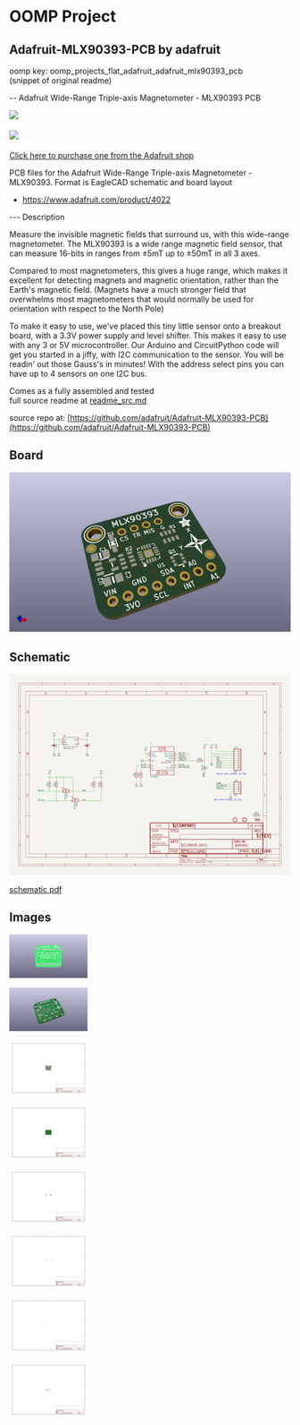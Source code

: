 # OOMP Project  
## Adafruit-MLX90393-PCB  by adafruit  
  
oomp key: oomp_projects_flat_adafruit_adafruit_mlx90393_pcb  
(snippet of original readme)  
  
-- Adafruit Wide-Range Triple-axis Magnetometer - MLX90393 PCB  
  
<a href="http://www.adafruit.com/products/4022"><img src="assets/4022-QT.jpg?raw=true" width="500px"><br/>  
<a href="http://www.adafruit.com/products/4022"><img src="assets/4022.jpg?raw=true" width="500px"><br/>  
Click here to purchase one from the Adafruit shop</a>  
  
PCB files for the Adafruit Wide-Range Triple-axis Magnetometer - MLX90393. Format is EagleCAD schematic and board layout  
* https://www.adafruit.com/product/4022  
  
--- Description  
  
Measure the invisible magnetic fields that surround us, with this wide-range magnetometer. The MLX90393 is a wide range magnetic field sensor, that can measure 16-bits in ranges from ±5mT up to ±50mT in all 3 axes.  
  
Compared to most magnetometers, this gives a huge range, which makes it excellent for detecting magnets and magnetic orientation, rather than the Earth's magnetic field. (Magnets have a much stronger field that overwhelms most magnetometers that would normally be used for orientation with respect to the North Pole)  
  
To make it easy to use, we've placed this tiny little sensor onto a breakout board, with a 3.3V power supply and level shifter. This makes it easy to use with any 3 or 5V microcontroller. Our Arduino and CircuitPython code will get you started in a jiffy, with I2C communication to the sensor. You will be readin' out those Gauss's in minutes! With the address select pins you can have up to 4 sensors on one I2C bus.  
  
Comes as a fully assembled and tested   
  full source readme at [readme_src.md](readme_src.md)  
  
source repo at: [https://github.com/adafruit/Adafruit-MLX90393-PCB](https://github.com/adafruit/Adafruit-MLX90393-PCB)  
## Board  
  
[![working_3d.png](working_3d_600.png)](working_3d.png)  
## Schematic  
  
[![working_schematic.png](working_schematic_600.png)](working_schematic.png)  
  
[schematic pdf](working_schematic.pdf)  
## Images  
  
[![working_3D_bottom.png](working_3D_bottom_140.png)](working_3D_bottom.png)  
  
[![working_3D_top.png](working_3D_top_140.png)](working_3D_top.png)  
  
[![working_assembly_page_01.png](working_assembly_page_01_140.png)](working_assembly_page_01.png)  
  
[![working_assembly_page_02.png](working_assembly_page_02_140.png)](working_assembly_page_02.png)  
  
[![working_assembly_page_03.png](working_assembly_page_03_140.png)](working_assembly_page_03.png)  
  
[![working_assembly_page_04.png](working_assembly_page_04_140.png)](working_assembly_page_04.png)  
  
[![working_assembly_page_05.png](working_assembly_page_05_140.png)](working_assembly_page_05.png)  
  
[![working_assembly_page_06.png](working_assembly_page_06_140.png)](working_assembly_page_06.png)  
